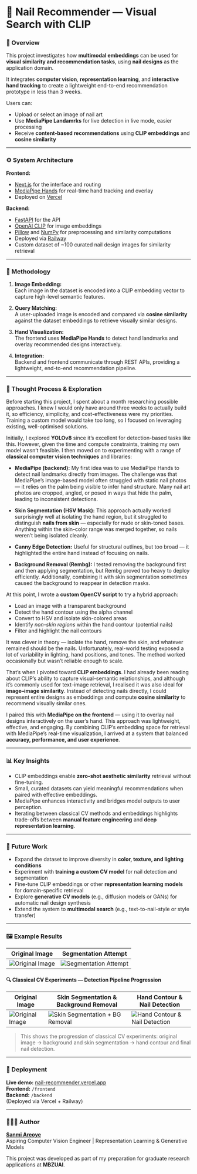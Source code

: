 # 💅 Nail Recommender — Visual Search with CLIP

### 🧠 Overview
This project investigates how **multimodal embeddings** can be used for **visual similarity and recommendation tasks**, using **nail designs** as the application domain. 

It integrates **computer vision**, **representation learning**, and **interactive hand tracking** to create a lightweight end-to-end recommendation prototype in less than 3 weeks.

Users can:
- Upload or select an image of nail art  
- Use **MediaPipe Landamrks** for live detection in live mode, easier processing 
- Receive **content-based recommendations** using **CLIP embeddings** and **cosine similarity**


---

### ⚙️ System Architecture

**Frontend:**  
- [Next.js](https://nextjs.org/) for the interface and routing  
- [MediaPipe Hands](https://developers.google.com/mediapipe/solutions/vision/hand_landmarker) for real-time hand tracking and overlay  
- Deployed on [Vercel](https://vercel.com/)

**Backend:**  
- [FastAPI](https://fastapi.tiangolo.com/) for the API  
- [OpenAI CLIP](https://github.com/openai/CLIP) for image embeddings  
- [Pillow](https://python-pillow.org/) and [NumPy](https://numpy.org/) for preprocessing and similarity computations  
- Deployed via [Railway](https://railway.app/)  
- Custom dataset of ~100 curated nail design images for similarity retrieval

---

### 🧩 Methodology

1. **Image Embedding:**  
   Each image in the dataset is encoded into a CLIP embedding vector to capture high-level semantic features.

2. **Query Matching:**  
   A user-uploaded image is encoded and compared via **cosine similarity** against the dataset embeddings to retrieve visually similar designs.

3. **Hand Visualization:**  
   The frontend uses **MediaPipe Hands** to detect hand landmarks and overlay recommended designs interactively.

4. **Integration:**  
   Backend and frontend communicate through REST APIs, providing a lightweight, end-to-end recommendation pipeline.

---

### 🧠 Thought Process & Exploration

Before starting this project, I spent about a month researching possible approaches. I knew I would only have around three weeks to actually build it, so efficiency, simplicity, and cost-effectiveness were my priorities. Training a custom model would take too long, so I focused on leveraging existing, well-optimised solutions.

Initially, I explored **YOLOv8** since it’s excellent for detection-based tasks like this. However, given the time and compute constraints, training my own model wasn’t feasible. I then moved on to experimenting with a range of **classical computer vision techniques** and libraries:

- **MediaPipe (backend):** My first idea was to use MediaPipe Hands to detect nail landmarks directly from images. The challenge was that MediaPipe’s image-based model often struggled with static nail photos — it relies on the palm being visible to infer hand structure. Many nail art photos are cropped, angled, or posed in ways that hide the palm, leading to inconsistent detections.

- **Skin Segmentation (HSV Mask):** This approach actually worked surprisingly well at isolating the hand region, but it struggled to distinguish **nails from skin** — especially for nude or skin-toned bases. Anything within the skin-color range was merged together, so nails weren’t being isolated cleanly.

- **Canny Edge Detection:** Useful for structural outlines, but too broad — it highlighted the entire hand instead of focusing on nails.

- **Background Removal (Rembg):** I tested removing the background first and then applying segmentation, but Rembg proved too heavy to deploy efficiently. Additionally, combining it with skin segmentation sometimes caused the background to reappear in detection masks.

At this point, I wrote a **custom OpenCV script** to try a hybrid approach:
- Load an image with a transparent background  
- Detect the hand contour using the alpha channel  
- Convert to HSV and isolate skin-colored areas  
- Identify *non-skin regions* within the hand contour (potential nails)  
- Filter and highlight the nail contours  

It was clever in theory — isolate the hand, remove the skin, and whatever remained should be the nails. Unfortunately, real-world testing exposed a lot of variability in lighting, hand positions, and tones. The method worked occasionally but wasn’t reliable enough to scale.

That’s when I pivoted toward **CLIP embeddings**. I had already been reading about CLIP’s ability to capture visual-semantic relationships, and although it’s commonly used for text–image retrieval, I realised it was also ideal for **image–image similarity**. Instead of detecting nails directly, I could represent entire designs as embeddings and compute **cosine similarity** to recommend visually similar ones.

I paired this with **MediaPipe on the frontend** — using it to overlay nail designs interactively on the user’s hand. This approach was lightweight, effective, and engaging. By combining CLIP’s embedding space for retrieval with MediaPipe’s real-time visualization, I arrived at a system that balanced **accuracy, performance, and user experience**.

---

### 📊 Key Insights

- CLIP embeddings enable **zero-shot aesthetic similarity** retrieval without fine-tuning.  
- Small, curated datasets can yield meaningful recommendations when paired with effective embeddings.  
- MediaPipe enhances interactivity and bridges model outputs to user perception.  
- Iterating between classical CV methods and embeddings highlights trade-offs between **manual feature engineering** and **deep representation learning**.

---

### 🧪 Future Work

- Expand the dataset to improve diversity in **color, texture, and lighting conditions**  
- Experiment with **training a custom CV model** for nail detection and segmentation  
- Fine-tune CLIP embeddings or other **representation learning models** for domain-specific retrieval  
- Explore **generative CV models** (e.g., diffusion models or GANs) for automatic nail design synthesis  
- Extend the system to **multimodal search** (e.g., text-to-nail-style or style transfer)


---

### 🖼️ Example Results

| Original Image | Segmentation Attempt |
|----------------|----------------------|
| ![Original Image](https://github.com/user-attachments/assets/d8217a67-fa20-4504-b1af-838f9a5adb4f) | ![Segmentation Attempt](https://github.com/user-attachments/assets/438cdd05-2618-4793-9e72-08a9fa5ed81d) |

#### 🔍 Classical CV Experiments — Detection Pipeline Progression

| Original Image | Skin Segmentation & Background Removal | Hand Contour & Nail Detection |
|----------------|----------------------------------------|--------------------------------|
| ![Original Image](https://github.com/user-attachments/assets/37c572b7-57df-4a9e-b05f-f469211a942b) | ![Skin Segmentation + BG Removal](https://github.com/user-attachments/assets/f12e8d76-56fc-4fd8-ba3b-0614fb5001ae) | ![Hand Contour & Nail Detection](https://github.com/user-attachments/assets/8cece112-0cdc-48f3-860b-3d6f8e3645cc) |

> This shows the progression of classical CV experiments: original image → background and skin segmentation → hand contour and final nail detection.

---

### 🚀 Deployment

**Live demo:** [nail-recommender.vercel.app](https://nail-recommender.vercel.app/)  
**Frontend:** `/frontend`  
**Backend:** `/backend`  
(Deployed via Vercel + Railway)

---

### 👩🏽‍💻 Author

**[Sanmi Areoye](https://github.com/Sanmiareoye)**  
Aspiring Computer Vision Engineer | Representation Learning & Generative Models  

This project was developed as part of my preparation for graduate research applications at **MBZUAI**.



